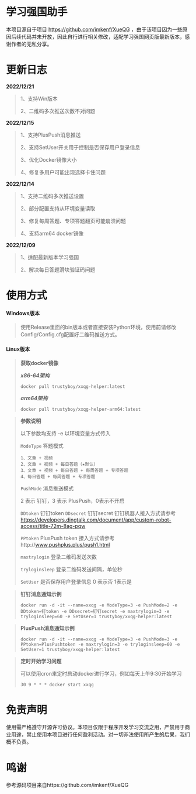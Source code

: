 # 学习强国助手

本项目源自于项目 https://github.com/imkenf/XueQG ，由于该项目因为一些原因后续代码并未开放，因此自行进行相关修改，适配学习强国网页版最新版本，感谢作者的无私分享。



# 更新日志

**2022/12/21**

> 1、支持Win版本
> 
> 2、二维码多次推送次数不对问题


**2022/12/15**

> 1、支持PlusPush消息推送
> 
> 2、支持SetUser开关用于控制是否保存用户登录信息
> 
> 3、优化Docker镜像大小
> 
> 4、修复多用户可能出现选择卡住问题

**2022/12/14**

> 1、支持二维码多次推送设置
> 
> 2、部分配置支持从环境变量读取
> 
> 3、修复每周答题、专项答题翻页可能崩溃问题
> 
> 4、支持arm64 docker镜像

**2022/12/09**

> 1、适配最新版本学习强国
> 
> 2、解决每日答题滑块验证码问题

# 使用方式

#### Windows版本

> 使用Release里面的bin版本或者直接安装Python环境，使用前请修改Config/Config.cfg配置好二维码推送方式。

#### Linux版本

> **获取docker镜像**
>
> ***x86-64架构***
> 
> `docker pull trustyboy/xxqg-helper:latest`
>
> ***arm64架构***
> 
> `docker pull trustyboy/xxqg-helper-arm64:latest`

> **参数说明**
>
> 以下参数均支持 -e 以环境变量方式传入
>
> `ModeType` 答题模式 
>
> ``````
> 1、文章 + 视频
> 2、文章 + 视频 + 每日答题（★默认）
> 3、文章 + 视频 + 每日答题 + 每周答题 + 专项答题
> 4、每日答题 + 每周答题 + 专项答题
> ``````
> `PushMode` 消息推送模式
>
> 2 表示 钉钉，3 表示 PlusPush，0表示不开启
>
> `DDtoken` 钉钉token `DDsecret` 钉钉secret
> 钉钉机器人接入方式请参考 https://developers.dingtalk.com/document/app/custom-robot-access/title-72m-8ag-pqw
> 
> `PPtoken` PlusPush token 接入方式请参考http://www.pushplus.plus/push1.html
>
> `maxtrylogin` 登录二维码发送次数
>
> `tryloginsleep` 登录二维码发送间隔，单位秒
>
> `SetUser` 是否保存用户登录信息 0 表示否 1表示是

> **钉钉消息通知示例**
> 
>```shell
> docker run -d -it --name=xxqg -e ModeType=3 -e PushMode=2 -e DDtoken=钉token -e DDsecret=钉钉secret -e maxtrylogin=3 -e tryloginsleep=60 -e SetUser=1 trustyboy/xxqg-helper:latest
> ```

> **PlusPush消息通知示例**
> 
>```shell
> docker run -d -it --name=xxqg -e ModeType=3 -e PushMode=3 -e PPtoken=PlusPushtoken -e maxtrylogin=3 -e tryloginsleep=60 -e SetUser=1 trustyboy/xxqg-helper:latest
> ```

> **定时开始学习问题**
>
> 可以使用cron来定时启动docker进行学习，例如每天上午9:30开始学习
>
>```shell
> 30 9 * * * docker start xxqg
> ```

# 免责声明

使用需严格遵守开源许可协议。本项目仅限于程序开发学习交流之用，严禁用于商业用途，禁止使用本项目进行任何盈利活动。对一切非法使用所产生的后果，我们概不负责。

# 鸣谢

参考源码项目来自https://github.com/imkenf/XueQG